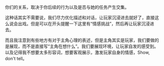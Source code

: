 你们的关系，取决于你后续的行为以及是否与她的任务产生交集。

这种话其实不需要说，我们尽力优化描述和对话，让玩家沉浸进去就好了，直接这么说会出戏。但是可以在开头提醒一下这里有“情感挑战”，然后再让玩家沉浸进去。

而且我注意到有些地方有对于主角心理的表述，但是主角其实是玩家，我们要做的是展现，而不是直接写“主角在想什么”。我们要展现环境，让玩家自发的感受到。
以及记得我不想要太多形容词，想要客观展示，激发玩家自身的情感，Show, don't tell。